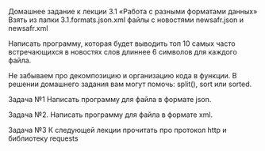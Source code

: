 Домашнее задание к лекции 3.1 «Работа с разными форматами данных»
Взять из папки 3.1.formats.json.xml файлы с новостями newsafr.json и newsafr.xml

Написать программу, которая будет выводить топ 10 самых часто встречающихся в новостях слов длиннее 6 символов для каждого файла.

Не забываем про декомпозицию и организацию кода в функции. В решении домашнего задания вам могут помочь: split(), sort или sorted.

Задача №1
Написать программу для файла в формате json.

Задача №2.
Написать программу для файла в формате xml.

Задача №3
К следующей лекции прочитать про протокол http и библиотеку requests
